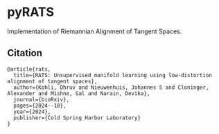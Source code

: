 # pyRATS
Implementation of Riemannian Alignment of Tangent Spaces.

Citation
----------
```
@article{rats,
  title={RATS: Unsupervised manifold learning using low-distortion alignment of tangent spaces},
  author={Kohli, Dhruv and Nieuwenhuis, Johannes S and Cloninger, Alexander and Mishne, Gal and Narain, Devika},
  journal={bioRxiv},
  pages={2024--10},
  year={2024},
  publisher={Cold Spring Harbor Laboratory}
}
```